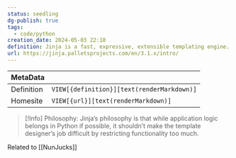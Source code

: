 ```yaml
---
status: seedling
dg-publish: true
tags:
  - code/python
creation_date: 2024-05-03 22:18
definition: Jinja is a fast, expressive, extensible templating engine.
url: https://jinja.palletsprojects.com/en/3.1.x/intro/
---
```

|   MetaData |                                       |
| ---------- | ------------------------------------------ |
| Definition | `VIEW[{definition}][text(renderMarkdown)]` |
| Homesite   | `VIEW[{url}][text(renderMarkdown)]` |


> [!Info] Philosophy: 
> Jinja’s philosophy is that while application logic belongs in Python if possible, it shouldn’t make the template designer’s job difficult by restricting functionality too much.

Related to [[NunJucks]]